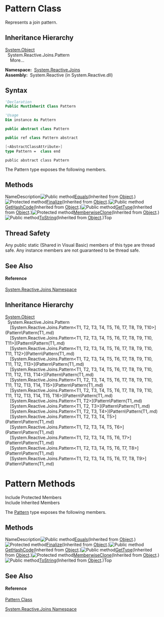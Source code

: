 # Pattern Class

Represents a join pattern.

## Inheritance Hierarchy

[System.Object](https://msdn.microsoft.com/en-us/library/e5kfa45b)  
  System.Reactive.Joins.Pattern  
    More...

**Namespace:**  [System.Reactive.Joins](System.Reactive.Joins\System.Reactive.Joins.md)  
**Assembly:**  System.Reactive (in System.Reactive.dll)

## Syntax

```vb
'Declaration
Public MustInherit Class Pattern
```

```vb
'Usage
Dim instance As Pattern
```

```csharp
public abstract class Pattern
```

```c++
public ref class Pattern abstract
```

```fsharp
[<AbstractClassAttribute>]
type Pattern =  class end
```

```jscript
public abstract class Pattern
```

The Pattern type exposes the following members.

## Methods

NameDescription![Public method](https://reactiveui.net/assets/img/Hh303103.pubmethod(en-us,VS.103).gif "Public method")[Equals](https://msdn.microsoft.com/en-us/library/m:system.object.equals(system.object)(v=VS.103))(Inherited from [Object](https://msdn.microsoft.com/en-us/library/e5kfa45b).)![Protected method](https://reactiveui.net/assets/img/Hh303103.protmethod(en-us,VS.103).gif "Protected method")[Finalize](https://msdn.microsoft.com/en-us/library/4k87zsw7)(Inherited from [Object](https://msdn.microsoft.com/en-us/library/e5kfa45b).)![Public method](https://reactiveui.net/assets/img/Hh303103.pubmethod(en-us,VS.103).gif "Public method")[GetHashCode](https://msdn.microsoft.com/en-us/library/zdee4b3y)(Inherited from [Object](https://msdn.microsoft.com/en-us/library/e5kfa45b).)![Public method](https://reactiveui.net/assets/img/Hh303103.pubmethod(en-us,VS.103).gif "Public method")[GetType](https://msdn.microsoft.com/en-us/library/dfwy45w9)(Inherited from [Object](https://msdn.microsoft.com/en-us/library/e5kfa45b).)![Protected method](https://reactiveui.net/assets/img/Hh303103.protmethod(en-us,VS.103).gif "Protected method")[MemberwiseClone](https://msdn.microsoft.com/en-us/library/57ctke0a)(Inherited from [Object](https://msdn.microsoft.com/en-us/library/e5kfa45b).)![Public method](https://reactiveui.net/assets/img/Hh303103.pubmethod(en-us,VS.103).gif "Public method")[ToString](https://msdn.microsoft.com/en-us/library/7bxwbwt2)(Inherited from [Object](https://msdn.microsoft.com/en-us/library/e5kfa45b).)Top

## Thread Safety

Any public static (Shared in Visual Basic) members of this type are thread safe. Any instance members are not guaranteed to be thread safe.

## See Also

#### Reference

[System.Reactive.Joins Namespace](System.Reactive.Joins\System.Reactive.Joins.md)

## Inheritance Hierarchy

[System.Object](https://msdn.microsoft.com/en-us/library/e5kfa45b)  
  System.Reactive.Joins.Pattern  
    [System.Reactive.Joins.Pattern\<T1, T2, T3, T4, T5, T6, T7, T8, T9, T10\>](Pattern\Pattern(T1,.md)  
    [System.Reactive.Joins.Pattern\<T1, T2, T3, T4, T5, T6, T7, T8, T9, T10, T11\>](Pattern\Pattern(T1,.md)  
    [System.Reactive.Joins.Pattern\<T1, T2, T3, T4, T5, T6, T7, T8, T9, T10, T11, T12\>](Pattern\Pattern(T1,.md)  
    [System.Reactive.Joins.Pattern\<T1, T2, T3, T4, T5, T6, T7, T8, T9, T10, T11, T12, T13\>](Pattern\Pattern(T1,.md)  
    [System.Reactive.Joins.Pattern\<T1, T2, T3, T4, T5, T6, T7, T8, T9, T10, T11, T12, T13, T14\>](Pattern\Pattern(T1,.md)  
    [System.Reactive.Joins.Pattern\<T1, T2, T3, T4, T5, T6, T7, T8, T9, T10, T11, T12, T13, T14, T15\>](Pattern\Pattern(T1,.md)  
    [System.Reactive.Joins.Pattern\<T1, T2, T3, T4, T5, T6, T7, T8, T9, T10, T11, T12, T13, T14, T15, T16\>](Pattern\Pattern(T1,.md)  
    [System.Reactive.Joins.Pattern\<T1, T2\>](Pattern\Pattern(T1,.md)  
    [System.Reactive.Joins.Pattern\<T1, T2, T3\>](Pattern\Pattern(T1,.md)  
    [System.Reactive.Joins.Pattern\<T1, T2, T3, T4\>](Pattern\Pattern(T1,.md)  
    [System.Reactive.Joins.Pattern\<T1, T2, T3, T4, T5\>](Pattern\Pattern(T1,.md)  
    [System.Reactive.Joins.Pattern\<T1, T2, T3, T4, T5, T6\>](Pattern\Pattern(T1,.md)  
    [System.Reactive.Joins.Pattern\<T1, T2, T3, T4, T5, T6, T7\>](Pattern\Pattern(T1,.md)  
    [System.Reactive.Joins.Pattern\<T1, T2, T3, T4, T5, T6, T7, T8\>](Pattern\Pattern(T1,.md)  
    [System.Reactive.Joins.Pattern\<T1, T2, T3, T4, T5, T6, T7, T8, T9\>](Pattern\Pattern(T1,.md)

# Pattern Methods

Include Protected Members  
Include Inherited Members

The [Pattern](Pattern\Pattern.md) type exposes the following members.

## Methods

NameDescription![Public method](https://reactiveui.net/assets/img/Hh303103.pubmethod(en-us,VS.103).gif "Public method")[Equals](https://msdn.microsoft.com/en-us/library/m:system.object.equals(system.object)(v=VS.103))(Inherited from [Object](https://msdn.microsoft.com/en-us/library/e5kfa45b).)![Protected method](https://reactiveui.net/assets/img/Hh303103.protmethod(en-us,VS.103).gif "Protected method")[Finalize](https://msdn.microsoft.com/en-us/library/4k87zsw7)(Inherited from [Object](https://msdn.microsoft.com/en-us/library/e5kfa45b).)![Public method](https://reactiveui.net/assets/img/Hh303103.pubmethod(en-us,VS.103).gif "Public method")[GetHashCode](https://msdn.microsoft.com/en-us/library/zdee4b3y)(Inherited from [Object](https://msdn.microsoft.com/en-us/library/e5kfa45b).)![Public method](https://reactiveui.net/assets/img/Hh303103.pubmethod(en-us,VS.103).gif "Public method")[GetType](https://msdn.microsoft.com/en-us/library/dfwy45w9)(Inherited from [Object](https://msdn.microsoft.com/en-us/library/e5kfa45b).)![Protected method](https://reactiveui.net/assets/img/Hh303103.protmethod(en-us,VS.103).gif "Protected method")[MemberwiseClone](https://msdn.microsoft.com/en-us/library/57ctke0a)(Inherited from [Object](https://msdn.microsoft.com/en-us/library/e5kfa45b).)![Public method](https://reactiveui.net/assets/img/Hh303103.pubmethod(en-us,VS.103).gif "Public method")[ToString](https://msdn.microsoft.com/en-us/library/7bxwbwt2)(Inherited from [Object](https://msdn.microsoft.com/en-us/library/e5kfa45b).)Top

## See Also

#### Reference

[Pattern Class](Pattern\Pattern.md)

[System.Reactive.Joins Namespace](System.Reactive.Joins\System.Reactive.Joins.md)
